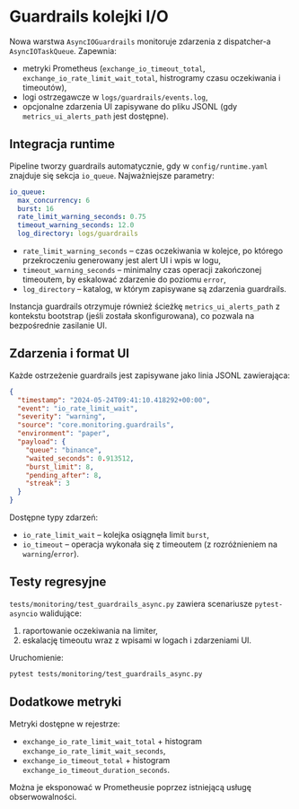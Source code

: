 # Guardrails kolejki I/O

Nowa warstwa `AsyncIOGuardrails` monitoruje zdarzenia z dispatcher-a `AsyncIOTaskQueue`.
Zapewnia:

- metryki Prometheus (`exchange_io_timeout_total`, `exchange_io_rate_limit_wait_total`,
  histrogramy czasu oczekiwania i timeoutów),
- logi ostrzegawcze w `logs/guardrails/events.log`,
- opcjonalne zdarzenia UI zapisywane do pliku JSONL (gdy `metrics_ui_alerts_path` jest dostępne).

## Integracja runtime

Pipeline tworzy guardrails automatycznie, gdy w `config/runtime.yaml`
znajduje się sekcja `io_queue`. Najważniejsze parametry:

```yaml
io_queue:
  max_concurrency: 6
  burst: 16
  rate_limit_warning_seconds: 0.75
  timeout_warning_seconds: 12.0
  log_directory: logs/guardrails
```

- `rate_limit_warning_seconds` – czas oczekiwania w kolejce, po którego przekroczeniu
  generowany jest alert UI i wpis w logu,
- `timeout_warning_seconds` – minimalny czas operacji zakończonej timeoutem, by
  eskalować zdarzenie do poziomu `error`,
- `log_directory` – katalog, w którym zapisywane są zdarzenia guardrails.

Instancja guardrails otrzymuje również ścieżkę `metrics_ui_alerts_path` z kontekstu
bootstrap (jeśli została skonfigurowana), co pozwala na bezpośrednie zasilanie UI.

## Zdarzenia i format UI

Każde ostrzeżenie guardrails jest zapisywane jako linia JSONL zawierająca:

```json
{
  "timestamp": "2024-05-24T09:41:10.418292+00:00",
  "event": "io_rate_limit_wait",
  "severity": "warning",
  "source": "core.monitoring.guardrails",
  "environment": "paper",
  "payload": {
    "queue": "binance",
    "waited_seconds": 0.913512,
    "burst_limit": 8,
    "pending_after": 8,
    "streak": 3
  }
}
```

Dostępne typy zdarzeń:

- `io_rate_limit_wait` – kolejka osiągnęła limit `burst`,
- `io_timeout` – operacja wykonała się z timeoutem (z rozróżnieniem na `warning`/`error`).

## Testy regresyjne

`tests/monitoring/test_guardrails_async.py` zawiera scenariusze `pytest-asyncio`
walidujące:

1. raportowanie oczekiwania na limiter,
2. eskalację timeoutu wraz z wpisami w logach i zdarzeniami UI.

Uruchomienie:

```bash
pytest tests/monitoring/test_guardrails_async.py
```

## Dodatkowe metryki

Metryki dostępne w rejestrze:

- `exchange_io_rate_limit_wait_total` + histogram `exchange_io_rate_limit_wait_seconds`,
- `exchange_io_timeout_total` + histogram `exchange_io_timeout_duration_seconds`.

Można je eksponować w Prometheusie poprzez istniejącą usługę obserwowalności.
